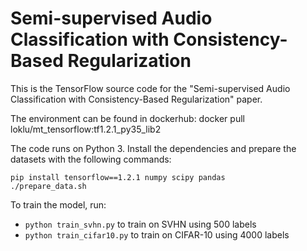 # Semi-supervised Audio Classification with Consistency-Based Regularization

This is the TensorFlow source code for the "Semi-supervised Audio Classification with Consistency-Based Regularization" paper.

The environment can be found in dockerhub:
docker pull loklu/mt_tensorflow:tf1.2.1_py35_lib2

 The code runs on Python 3. Install the dependencies and prepare the datasets with the following commands:

```
pip install tensorflow==1.2.1 numpy scipy pandas
./prepare_data.sh
``` 

To train the model, run:

* `python train_svhn.py` to train on SVHN using 500 labels
* `python train_cifar10.py` to train on CIFAR-10 using 4000 labels